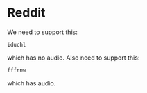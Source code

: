 # Reddit

We need to support this:

~~~
iduchl
~~~

which has no audio. Also need to support this:

~~~
fffrnw
~~~

which has audio.
